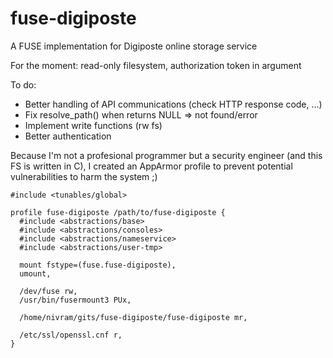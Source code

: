 # fuse-digiposte

A FUSE implementation for Digiposte online storage service

For the moment: read-only filesystem, authorization token in argument

To do:
- Better handling of API communications (check HTTP response code, ...)
- Fix resolve_path() when returns NULL => not found/error
- Implement write functions (rw fs)
- Better authentication

Because I'm not a profesional programmer but a security engineer (and this FS is written in C), I created an AppArmor profile to prevent potential vulnerabilities to harm the system ;)

```
#include <tunables/global>

profile fuse-digiposte /path/to/fuse-digiposte {
  #include <abstractions/base>
  #include <abstractions/consoles>
  #include <abstractions/nameservice>
  #include <abstractions/user-tmp>
  
  mount fstype=(fuse.fuse-digiposte),
  umount,
  
  /dev/fuse rw,
  /usr/bin/fusermount3 PUx,
  
  /home/nivram/gits/fuse-digiposte/fuse-digiposte mr,
  
  /etc/ssl/openssl.cnf r,
}
```
